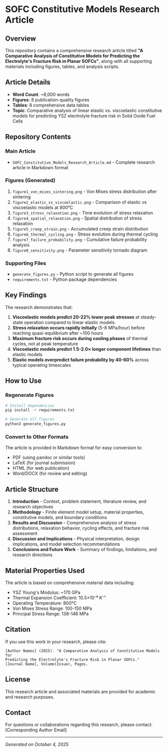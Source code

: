 # SOFC Constitutive Models Research Article

## Overview

This repository contains a comprehensive research article titled **"A Comparative Analysis of Constitutive Models for Predicting the Electrolyte's Fracture Risk in Planar SOFCs"**, along with all supporting materials including figures, tables, and analysis scripts.

## Article Details

- **Word Count**: ~8,000 words
- **Figures**: 8 publication-quality figures
- **Tables**: 8 comprehensive data tables
- **Topic**: Comparative analysis of linear elastic vs. viscoelastic constitutive models for predicting YSZ electrolyte fracture risk in Solid Oxide Fuel Cells

## Repository Contents

### Main Article
- `SOFC_Constitutive_Models_Research_Article.md` - Complete research article in Markdown format

### Figures (Generated)
1. `figure1_von_mises_sintering.png` - Von Mises stress distribution after sintering
2. `figure2_elastic_vs_viscoelastic.png` - Comparison of elastic vs viscoelastic models at 800°C
3. `figure3_stress_relaxation.png` - Time evolution of stress relaxation
4. `figure4_spatial_relaxation.png` - Spatial distribution of stress relaxation
5. `figure5_creep_strain.png` - Accumulated creep strain distribution
6. `figure6_thermal_cycling.png` - Stress evolution during thermal cycling
7. `figure7_failure_probability.png` - Cumulative failure probability analysis
8. `figure8_sensitivity.png` - Parameter sensitivity tornado diagram

### Supporting Files
- `generate_figures.py` - Python script to generate all figures
- `requirements.txt` - Python package dependencies

## Key Findings

The research demonstrates that:

1. **Viscoelastic models predict 20-22% lower peak stresses** at steady-state operation compared to linear elastic models
2. **Stress relaxation occurs rapidly initially** (5-8 MPa/hour) before reaching quasi-equilibrium after ~100 hours
3. **Maximum fracture risk occurs during cooling phases** of thermal cycles, not at peak temperature
4. **Viscoelastic models predict 1.5-2.0× longer component lifetimes** than elastic models
5. **Elastic models overpredict failure probability by 40-60%** across typical operating timescales

## How to Use

### Regenerate Figures
```bash
# Install dependencies
pip install -r requirements.txt

# Generate all figures
python3 generate_figures.py
```

### Convert to Other Formats
The article is provided in Markdown format for easy conversion to:
- PDF (using pandoc or similar tools)
- LaTeX (for journal submission)
- HTML (for web publication)
- Word/DOCX (for review and editing)

## Article Structure

1. **Introduction** - Context, problem statement, literature review, and research objectives
2. **Methodology** - Finite element model setup, material properties, constitutive models, and boundary conditions
3. **Results and Discussion** - Comprehensive analysis of stress distributions, relaxation behavior, cycling effects, and fracture risk assessment
4. **Discussion and Implications** - Physical interpretation, design implications, and model selection recommendations
5. **Conclusions and Future Work** - Summary of findings, limitations, and research directions

## Material Properties Used

The article is based on comprehensive material data including:
- YSZ Young's Modulus: ~170 GPa
- Thermal Expansion Coefficient: 10.5×10⁻⁶ K⁻¹
- Operating Temperature: 800°C
- Von Mises Stress Range: 100-150 MPa
- Principal Stress Range: 138-146 MPa

## Citation

If you use this work in your research, please cite:
```
[Author Names] (2025). "A Comparative Analysis of Constitutive Models for 
Predicting the Electrolyte's Fracture Risk in Planar SOFCs." 
[Journal Name], Volume(Issue), Pages.
```

## License

This research article and associated materials are provided for academic and research purposes.

## Contact

For questions or collaborations regarding this research, please contact:
[Corresponding Author Email]

---
*Generated on October 4, 2025*